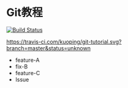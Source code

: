 # Git教程
[![Build Status](https://travis-ci.com/kuoping/git-tutorial.svg)](http://travis-ci.com/kuoping/git-tutorial)

https://travis-ci.com/kuoping/git-tutorial.svg?branch=master&status=unknown
- feature-A
- fix-B
- feature-C
- Issue 
